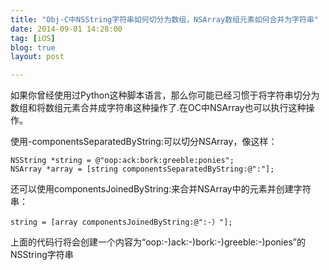 ```yaml
---
title: "Obj-C中NSString字符串如何切分为数组，NSArray数组元素如何合并为字符串"
date: 2014-09-01 14:28:00
tag: [iOS]
blog: true
layout: post

---
```


如果你曾经使用过Python这种脚本语言，那么你可能已经习惯于将字符串切分为数组和将数组元素合并成字符串这种操作了.在OC中NSArray也可以执行这种操作。

使用-componentsSeparatedByString:可以切分NSArray，像这样：

```
NSString *string = @"oop:ack:bork:greeble:ponies";  
NSArray *array = [string componentsSeparatedByString:@":"];  
```

还可以使用componentsJoinedByString:来合并NSArray中的元素并创建字符串：

```
string = [array componentsJoinedByString:@":-）"];  
```
上面的代码行将会创建一个内容为“oop:-)ack:-)bork:-)greeble:-)ponies”的NSString字符串
